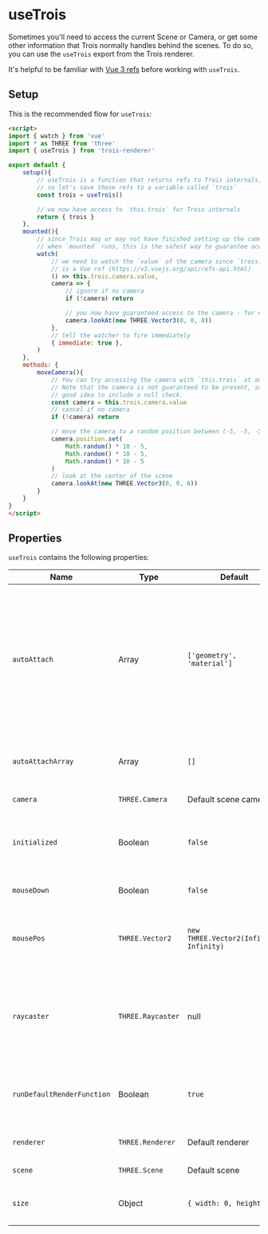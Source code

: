 # useTrois

Sometimes you'll need to access the current Scene or Camera, or get some other information that Trois normally handles behind the scenes. To do so, you can use the `useTrois` export from the Trois renderer.

It's helpful to be familiar with [Vue 3 refs](https://v3.vuejs.org/api/refs-api.html) before working with `useTrois`.

## Setup

This is the recommended flow for `useTrois`:

```html
<script>
import { watch } from 'vue'
import * as THREE from 'three'
import { useTrois } from 'trois-renderer'

export default {
    setup(){
        // useTrois is a function that returns refs to Trois internals,
        // so let's save those refs to a variable called `trois`
        const trois = useTrois()

        // we now have access to `this.trois` for Trois internals
        return { trois }
    },
    mounted(){
        // since Trois may or may not have finished setting up the camera
        // when `mounted` runs, this is the safest way to guarantee access to the camera:
        watch(
            // we need to watch the `value` of the camera since `trois.camera` 
            // is a Vue ref (https://v3.vuejs.org/api/refs-api.html)
            () => this.trois.camera.value,
            camera => {
                // ignore if no camera
                if (!camera) return

                // you now have guaranteed access to the camera - for example, you can do:
                camera.lookAt(new THREE.Vector3(0, 0, 0))
            },
            // tell the watcher to fire immediately
            { immediate: true },
        )
    },
    methods: {
        moveCamera(){
            // You can try accessing the camera with `this.trois` at any time.
            // Note that the camera is not guaranteed to be present, so it's a 
            // good idea to include a null check.
            const camera = this.trois.camera.value
            // cancel if no camera
            if (!camera) return

            // move the camera to a random position between (-5, -5, -5) and (5, 5, 5)
            camera.position.set(
                Math.random() * 10 - 5,
                Math.random() * 10 - 5, 
                Math.random() * 10 - 5
            )
            // look at the center of the scene
            camera.lookAt(new THREE.Vector3(0, 0, 0))
        }
    }
}
</script>
```

## Properties

`useTrois` contains the following properties:

| Name                       | Type              | Default                                 | Notes                                                                                                                                                                                                                                                            |
| -------------------------- | ----------------- | --------------------------------------- | ---------------------------------------------------------------------------------------------------------------------------------------------------------------------------------------------------------------------------------------------------------------- |
| `autoAttach`               | Array             | `['geometry', 'material']`              | Component types to auto-attach to parents. Any component ending with a name in this list will be attached to its parent as `$attached.<autoAttachName>`. For example, `geometry` in this list will attach a `boxGeometry` to its parent as `$attached.geometry`. |
| `autoAttachArray`          | Array             | `[]`                                    | Components to auto-attach to a parent's array. Not currently implemented.                                                                                                                                                                                        |
| `camera`                   | `THREE.Camera`    | Default scene camera                    | The camera currently rendering.                                                                                                                                                                                                                                  |
| `initialized`              | Boolean           | `false`                                 | Whether or not Trois has been initialized. Set to `true` when a `TroisCanvas` is created.                                                                                                                                                                        |
| `mouseDown`                | Boolean           | `false`                                 | Whether or not the left mouse button is currently down.                                                                                                                                                                                                          |
| `mousePos`                 | `THREE.Vector2`   | `new THREE.Vector2(Infinity, Infinity)` | The mouse position in normalized device coordinates (NDC) - bottom left (-1, -1), top right (1, 1).                                                                                                                                                              |
| `raycaster`                | `THREE.Raycaster` | null                                    | The built-in raycaster to handle `@pointerenter`, `@click`, etc [Trois events](/renderer/components/#events). Only created if a component in your project uses one of these events.                                                                              |
| `runDefaultRenderFunction` | Boolean           | `true`                                  | Whether or not to run the default Trois render function. Set to `false` if you have your own function you'd like to run.                                                                                                                                         |
| `renderer`                 | `THREE.Renderer`  | Default renderer                        | The renderer currently being used.                                                                                                                                                                                                                               |
| `scene`                    | `THREE.Scene`     | Default scene                           | The scene currently being used.                                                                                                                                                                                                                                  |
| `size`                     | Object            | `{ width: 0, height: 0 }`               | The renderer size. Trois should keep this up to date automatically.                                                                                                                                                                                              |